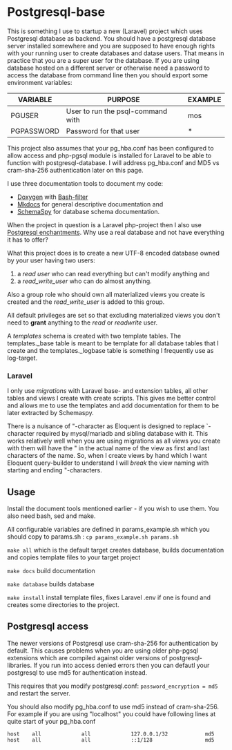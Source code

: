 # Postgresql-base
This is something I use to startup a new (Laravel) project which uses Postgresql database as backend. You should have a postgresql database server installed somewhere and you are supposed to have enough rights with your running user to create databases and datase users. That means in practice that you are a super user for the database. If you are using database hosted on a different server or otherwise need a password to access the database from command line then you should export some environment variables:

| VARIABLE | PURPOSE | EXAMPLE |
|----------|---------|---------|
| PGUSER   | User to run the psql-command with | mos |
| PGPASSWORD | Password for that user | * |

This project also assumes that your pg_hba.conf has been configured to allow access and php-pgsql module is installed for Laravel to be able to function with postgresql-database. I will address pg_hba.conf and MD5 vs cram-sha-256 authentication later on this page. 

I use three documentation tools to document my code:
* [Doxygen](https://www.doxygen.nl/index.html) with [Bash-filter](https://github.com/Anvil/bash-doxygen)
* [Mkdocs](https://www.mkdocs.org/) for general descriptive documentation and
* [SchemaSpy](https://schemaspy.readthedocs.io/en/latest/index.html) for database schema documentation.

When the project in question is a Laravel php-project then I also use [Postgresql enchantments](https://github.com/tpetry/laravel-postgresql-enhanced). Why use a real database and not have everything it has to offer?

What this project does is to create a new UTF-8 encoded database owned by your user having two users: 
1. a _read user_ who can read everything but can't modify anything and
2. a _read_write_user_ who can do almost anything.

Also a group role who should own all materialized views you create is created and the _read_write_user_ is added to this group. 

All default privileges are set so that excluding materialized views you don't need to **grant** anything to the _read_ or _readwrite_ user. 

A _templates_ schema is created with two template tables. The templates._base table is meant to be template for all database tables that I create and the templates._logbase table is something I frequently use as log-target.

### Laravel
I only use _migrations_ with Laravel base- and extension tables, all other tables and views I create with create scripts. This gives me better control and allows me to use the templates and add documentation for them to be later extracted by Schemaspy. 

There is a nuisance of "-character as Eloquent is designed to replace `-character required by mysql/mariadb and sibling database with it. This works relatively well when you are using migrations as all views you create with them will have the " in the actual name of the view as first and last characters of the name. So, when I create views by hand which I want Eloquent query-builder to understand I will _break_ the view naming with starting and ending "-characters.

## Usage
Install the document tools mentioned earlier - if you wish to use them. You also need bash, sed and make.

All configurable variables are defined in params_example.sh which you should copy to params.sh : `cp params_example.sh params.sh`

`make all` which is the default target creates database, builds documentation and copies template files to your target project

`make docs` build documentation

`make database` builds database

`make install` install template files, fixes Laravel .env if one is found and creates some directories to the project.

## Postgresql access 
The newer versions of Postgresql use cram-sha-256 for authentication by default. This causes problems when you are using older php-pgsql extensions which are compiled against older versions of postgresql-libraries. If you run into access denied errors then you can defautl your postgresql to use md5 for authentication instead. 

This requires that you modify postgresql.conf:
`password_encryption = md5`
and restart the server. 

You should also modify pg_hba.conf to use md5 instead of cram-sha-256. For example if you are using "localhost" you could have following lines at quite start of your pg_hba.conf

    host    all             all             127.0.0.1/32            md5
    host    all             all             ::1/128                 md5
